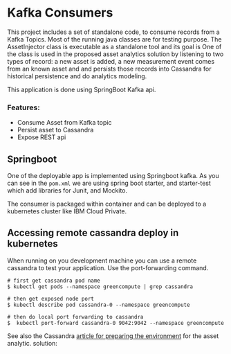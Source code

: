 # Kafka Consumers
This project includes a set of standalone code, to consume records from a Kafka Topics. Most of the running java classes are for testing purpose. 
The AssetInjector class is executable as a standalone tool and its goal is  One of the class is used in the proposed asset analytics solution by listening to two types of record: a new asset is added, a new measurement event comes from an known asset and and persists those records into Cassandra for historical persistence and do analytics modeling.

This application is done using SpringBoot Kafka api.

### Features:
* Consume Asset from Kafka topic
* Persist asset to Cassandra
* Expose REST api


## Springboot
One of the deployable app is implemented using Springboot kafka. As you can see in the `pom.xml` we are using spring boot starter, and starter-test which add libraries for Junit, and Mockito.

 The consumer is packaged within container and can be deployed to a kubernetes cluster like IBM Cloud Private.
 

 ## Accessing remote cassandra deploy in kubernetes
 When running on you development machine you can use a remote cassandra to test your application. Use the port-forwarding command.
 
 ```
# first get cassandra pod name
$ kubectl get pods --namespace greencompute | grep cassandra
 
# then get exposed node port
$ kubectl describe pod cassandra-0 --namespace greencompute
 
# then do local port forwarding to cassandra
$  kubectl port-forward cassandra-0 9042:9042 --namespace greencompute
 ```
 See also the Cassandra [article for preparing the environment](../docs/cassandra.md) for the asset analytic. solution: 
 